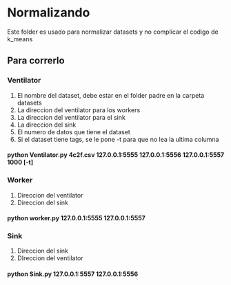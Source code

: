 # Normalizando 

Este folder es usado para normalizar datasets y no complicar el codigo
de k_means

## Para correrlo 



### Ventilator 
1. El nombre del dataset, debe estar en el folder padre en la carpeta datasets 
2. La direccion del ventilator para los workers 
4. La direccion del ventilator para el sink
5. La direccion del sink 
6. El numero de datos que tiene el dataset
7. Si el dataset tiene tags, se le pone -t para que no lea la ultima columna 

#### python Ventilator.py 4c2f.csv 127.0.0.1:5555 127.0.0.1:5556 127.0.0.1:5557 1000 [-t]

### Worker 
1. Direccion del ventilator 
2. Direccion del sink 

#### python worker.py 127.0.0.1:5555 127.0.0.1:5557

### Sink 
1. Direccion del sink 
2. DIreccion del ventilator 
#### python Sink.py 127.0.0.1:5557 127.0.0.1:5556
